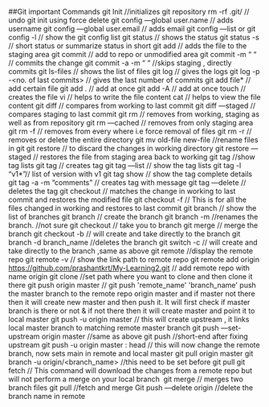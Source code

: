 ##Git important Commands
git Init //initializes git repository 
rm -rf .git/  // undo git init using force delete
git config —global user.name // adds username
git config —global user.email // adds email
git config —list or git config -l // show the git config list
git status // shows the status
git status -s // short status or summarize status in short 
git add <filename> // adds the file to the staging area
git commit // add to repo or unmodified area
git commit -m “ “  // commits the change
git commit -a -m “ “ //skips staging , directly commits
git ls-files // shows the list of files 
git log // gives the logs
git log -p -<no. of last commits> // gives the last number of commits
git add file* // add certain file
git add . // add at once
git add -A  // add at once
touch <filename>  // creates the file
vi <filename>  // helps to write the file content
cat <filename> // helps to view the file content
git diff // compares from working to last commit
git diff —staged // compares staging to last commit
git rm <file> // removes from working, staging  as well as from repository
git rm —cached <file> // removes from only staging area
git rm -f // removes from every where i.e force removal of files
git rm -r <directory> // removes or delete the entire directory
git mv old-file new-file //rename files in git
git restore <file>  // to discard the changes in working directory
git restore —staged <filename>// restores the file from staging area back to working
git tag //show tag lists
git tag <tag-name> // creates tag 
git tag —list // show the tag lists
git tag  -l  “v1*”// list of version with v1
git tag show <tag-name>  // show the tag complete details
git tag -a <tag-name> -m “comments” // creates tag with message
git tag —delete <tag-name>  // deletes the tag
git checkout <filename> // matches the change in working to last commit and restores the modified file
git checkout -f // This is for all the files changed in working and restores to last commit
git branch // show the list of branches
git branch <branch-name> // create the branch
git branch -m <branch-name> //renames the branch. //not sure
git checkout <branch-name> // take you to branch
git merge <branch-name> // merge the branch
git checkout -b <branch-name> // will create and take directly to the branch
git branch -d branch_name //deletes the branch
git switch -c  <branch-name> // will create and take directly to the branch ,same as above
git remote //display the remote repo
git remote -v // show the link path to remote repo
git remote add origin https://github.com/prashantkrt/My-Learning2.git // add remote repo with name origin
git clone  <copy url from GitHub> //set path where you want to clone and then clone it there
git push origin master //  git push 'remote_name' 'branch_name' push the master branch to the remote repo origin master and if master not there then it will create new master and then push it. It will first check if master branch is there or not  & if not there then it will create master and point it to local master
git push -u origin master // this will create upstream , it links local master branch to matching remote master branch 
git push —set-upstream origin master //same as above
git push //short-end after fixing upstream
git push -u origin master : head // this will now change the remote branch, now sets main in remote and local master
git pull origin master
git branch -u origin/<branch_name> //this need to be set before git pull 
git fetch // This command will download the changes from a remote repo but will not perform a merge on your local branch 
git merge // merges two branch files
git pull //fetch and merge
Git push —delete origin <branch-name> //delete the branch name in remote

